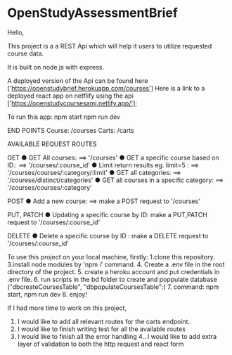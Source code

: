# OpenStudyAssessmentBrief

Hello,

This project is a a REST Api which will help it users to utilize requested course data.

It is built on node.js with express.

A deployed version of the Api can be found here ['https://openstudybrief.herokuapp.com/courses']
Here is a link to a deployed react app on netflify using the api ['https://openstudycoursesamj.netlify.app/'];

To run this app:
npm start
npm run dev

END POINTS
Course: /courses
Carts: /carts


AVAILABLE REQUEST ROUTES

GET
● GET All courses: ==> '/courses'
● GET a specific course based on ID.: ==>  '/courses/:course_id'
● Limit return results eg. limit=5 : ==> '/courses/courses/:category/:limit'
● GET all categories: ==> '/courese/distinct/categories'
● GET all courses in a specific category: ==> '/courses/courses/:category'

POST
● Add a new course: ==> make a POST request to '/courses'

PUT, PATCH
● Updating a specific course by ID: make a PUT,PATCH request to '/courses/:course_id'

DELETE
● Delete a specific course by ID : make a DELETE request to '/courses/:course_id'


To use this project on your local machine, firstly: 
1.clone this repository.
3.install node modules by 'npm i' command.
4. Create a .env file in the root directory of the project.
5. create a heroku account and put credentials in .env file.
6. run scripts in the bd folder to create and poppulate database ("dbcreateCoursesTable", "dbpopulateCoursesTable":)
7. command:  npm start, npm run dev
8. enjoy!



If I had more time to work on this project, 
1. I would like to add all relevant routes for the carts endpoint.
2. I would like to finish writing test for all the available routes
3. I would like to finish all the error handling
4.. I would like to add extra layer of validation to both the http request and react form 
